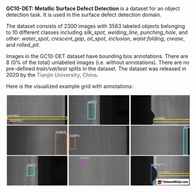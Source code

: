 **GC10-DET: Metallic Surface Defect Detection** is a dataset for an object detection task. It is used in the surface defect detection domain. 

The dataset consists of 2300 images with 3563 labeled objects belonging to 10 different classes including *silk_spot*, *welding_line*, *punching_hole*, and other: *water_spot*, *crescent_gap*, *oil_spot*, *inclusion*, *waist folding*, *crease*, and *rolled_pit*.

Images in the GC10-DET dataset have bounding box annotations. There are 8 (0% of the total) unlabeled images (i.e. without annotations). There are no pre-defined <i>train/val/test</i> splits in the dataset. The dataset was released in 2020 by the <span style="font-weight: 600; color: grey; border-bottom: 1px dashed #d3d3d3;">Tianjin University, China</span>.

Here is the visualized example grid with annotations:

<img src="https://github.com/dataset-ninja/gc10-det/raw/main/visualizations/horizontal_grid.png">
